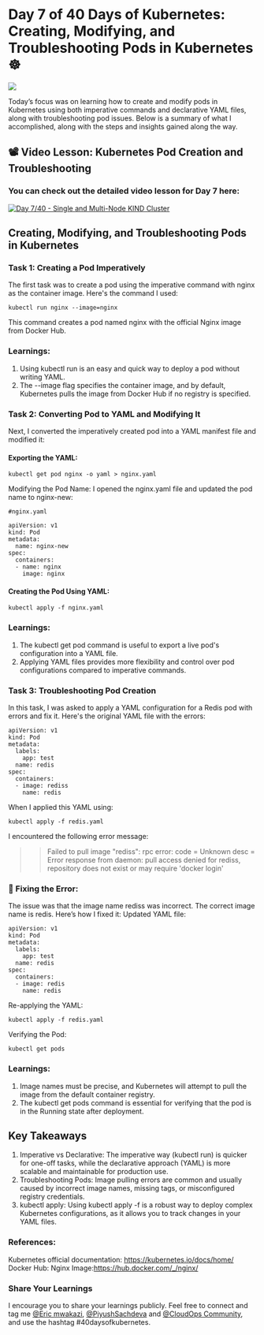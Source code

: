 # Day 7 of 40 Days of Kubernetes: Creating, Modifying, and Troubleshooting Pods in Kubernetes ☸️
<img src='https://img.youtube.com/vi/_f9ql2Y5Xcc/sddefault.jpg'>

Today’s focus was on learning how to create and modify pods in Kubernetes using both imperative commands and declarative YAML files, along with troubleshooting pod issues. Below is a summary of what I accomplished, along with the steps and insights gained along the way.

## 📽️ Video Lesson: Kubernetes Pod Creation and Troubleshooting
### You can check out the detailed video lesson for Day 7 here:

[![Day 7/40 - Single and Multi-Node KIND Cluster](https://img.youtube.com/vi/_f9ql2Y5Xcc/sddefault.jpg)](https://youtu.be/_f9ql2Y5Xcc)

## Creating, Modifying, and Troubleshooting Pods in Kubernetes
### Task 1: Creating a Pod Imperatively

The first task was to create a pod using the imperative command with nginx as the container image. Here's the command I used:
```
kubectl run nginx --image=nginx
```
This command creates a pod named nginx with the official Nginx image from Docker Hub.

### Learnings:
1. Using kubectl run is an easy and quick way to deploy a pod without writing YAML.
2. The --image flag specifies the container image, and by default, Kubernetes pulls the image from Docker Hub if no registry is specified.

### Task 2: Converting Pod to YAML and Modifying It
Next, I converted the imperatively created pod into a YAML manifest file and modified it:
#### Exporting the YAML:
```
kubectl get pod nginx -o yaml > nginx.yaml
```

Modifying the Pod Name: I opened the nginx.yaml file and updated the pod name to nginx-new:
```
#nginx.yaml

apiVersion: v1
kind: Pod
metadata:
  name: nginx-new
spec:
  containers:
  - name: nginx
    image: nginx
```
#### Creating the Pod Using YAML:
```
kubectl apply -f nginx.yaml
```
### Learnings:
1. The kubectl get pod command is useful to export a live pod's configuration into a YAML file.
2. Applying YAML files provides more flexibility and control over pod configurations compared to imperative commands.

### Task 3: Troubleshooting Pod Creation
In this task, I was asked to apply a YAML configuration for a Redis pod with errors and fix it.
Here's the original YAML file with the errors:
```
apiVersion: v1
kind: Pod
metadata:
  labels:
    app: test
  name: redis
spec:
  containers:
  - image: rediss
    name: redis
```

When I applied this YAML using:
```
kubectl apply -f redis.yaml
```
I encountered the following error message:
>>Failed to pull image "rediss": rpc error: code = Unknown desc = Error response from daemon: pull access denied for rediss, repository does not exist or may require 'docker login'

### 🔧 Fixing the Error:

The issue was that the image name rediss was incorrect. The correct image name is redis. Here’s how I fixed it:
Updated YAML file:
```
apiVersion: v1
kind: Pod
metadata:
  labels:
    app: test
  name: redis
spec:
  containers:
  - image: redis
    name: redis
```
Re-applying the YAML:
```
kubectl apply -f redis.yaml
```
Verifying the Pod:
```
kubectl get pods
```
### Learnings:
1. Image names must be precise, and Kubernetes will attempt to pull the image from the default container registry.
2. The kubectl get pods command is essential for verifying that the pod is in the Running state after deployment.

## Key Takeaways
1. Imperative vs Declarative: The imperative way (kubectl run) is quicker for one-off tasks, while the declarative approach (YAML) is more scalable and maintainable for production use.
2. Troubleshooting Pods: Image pulling errors are common and usually caused by incorrect image names, missing tags, or misconfigured registry credentials.
3. kubectl apply: Using kubectl apply -f is a robust way to deploy complex Kubernetes configurations, as it allows you to track changes in your YAML files.

### References:
Kubernetes official documentation: https://kubernetes.io/docs/home/
Docker Hub: Nginx Image:https://hub.docker.com/_/nginx/

### Share Your Learnings

I encourage you to share your learnings publicly. Feel free to connect and tag me [@Eric mwakazi](https://www.linkedin.com/in/eric-mwakazi), [@PiyushSachdeva](https://www.linkedin.com/in/piyush-sachdeva) and [@CloudOps Community](https://www.linkedin.com/company/thecloudopscomm), and use the hashtag #40daysofkubernetes.